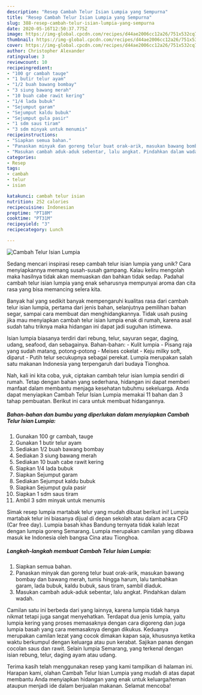 ```yaml
---
description: "Resep Cambah Telur Isian Lumpia yang Sempurna"
title: "Resep Cambah Telur Isian Lumpia yang Sempurna"
slug: 388-resep-cambah-telur-isian-lumpia-yang-sempurna
date: 2020-05-16T12:50:37.775Z
image: https://img-global.cpcdn.com/recipes/d44ae2006cc12a26/751x532cq70/cambah-telur-isian-lumpia-foto-resep-utama.jpg
thumbnail: https://img-global.cpcdn.com/recipes/d44ae2006cc12a26/751x532cq70/cambah-telur-isian-lumpia-foto-resep-utama.jpg
cover: https://img-global.cpcdn.com/recipes/d44ae2006cc12a26/751x532cq70/cambah-telur-isian-lumpia-foto-resep-utama.jpg
author: Christopher Alexander
ratingvalue: 3
reviewcount: 10
recipeingredient:
- "100 gr cambah tauge"
- "1 butir telur ayam"
- "1/2 buah bawang bombay"
- "3 siung bawang merah"
- "10 buah cabe rawit kering"
- "1/4 lada bubuk"
- "Sejumput garam"
- "Sejumput kaldu bubuk"
- "Sejumput gula pasir"
- "1 sdm saus tiram"
- "3 sdm minyak untuk menumis"
recipeinstructions:
- "Siapkan semua bahan."
- "Panaskan minyak dan goreng telur buat orak-arik, masukan bawang bombay dan bawang merah, tumis hingga harum, lalu tambahkan garam, lada bubuk, kaldu bubuk, saus tiram, sambil diaduk."
- "Masukan cambah aduk-aduk sebentar, lalu angkat. Pindahkan dalam wadah."
categories:
- Resep
tags:
- cambah
- telur
- isian

katakunci: cambah telur isian 
nutrition: 252 calories
recipecuisine: Indonesian
preptime: "PT18M"
cooktime: "PT31M"
recipeyield: "3"
recipecategory: Lunch

---
```



![Cambah Telur Isian Lumpia](https://img-global.cpcdn.com/recipes/d44ae2006cc12a26/751x532cq70/cambah-telur-isian-lumpia-foto-resep-utama.jpg)

Sedang mencari inspirasi resep cambah telur isian lumpia yang unik? Cara menyiapkannya memang susah-susah gampang. Kalau keliru mengolah maka hasilnya tidak akan memuaskan dan bahkan tidak sedap. Padahal cambah telur isian lumpia yang enak seharusnya mempunyai aroma dan cita rasa yang bisa memancing selera kita.

Banyak hal yang sedikit banyak mempengaruhi kualitas rasa dari cambah telur isian lumpia, pertama dari jenis bahan, selanjutnya pemilihan bahan segar, sampai cara membuat dan menghidangkannya. Tidak usah pusing jika mau menyiapkan cambah telur isian lumpia enak di rumah, karena asal sudah tahu triknya maka hidangan ini dapat jadi suguhan istimewa.

Isian lumpia biasanya terdiri dari rebung, telur, sayuran segar, daging, udang, seafood, dan sebagainya. Bahan-bahan: - Kulit lumpia - Pisang raja yang sudah matang, potong-potong - Meises cokelat - Keju milky soft, diparut - Putih telur secukupnya sebagai perekat. Lumpia merupakan salah satu makanan Indonesia yang terpengaruh dari budaya Tionghoa.


Nah, kali ini kita coba, yuk, ciptakan cambah telur isian lumpia sendiri di rumah. Tetap dengan bahan yang sederhana, hidangan ini dapat memberi manfaat dalam membantu menjaga kesehatan tubuhmu sekeluarga. Anda dapat menyiapkan Cambah Telur Isian Lumpia memakai 11 bahan dan 3 tahap pembuatan. Berikut ini cara untuk membuat hidangannya.

<!--inarticleads1-->

##### Bahan-bahan dan bumbu yang diperlukan dalam menyiapkan Cambah Telur Isian Lumpia:

1. Gunakan 100 gr cambah, tauge
1. Gunakan 1 butir telur ayam
1. Sediakan 1/2 buah bawang bombay
1. Sediakan 3 siung bawang merah
1. Sediakan 10 buah cabe rawit kering
1. Siapkan 1/4 lada bubuk
1. Siapkan Sejumput garam
1. Sediakan Sejumput kaldu bubuk
1. Siapkan Sejumput gula pasir
1. Siapkan 1 sdm saus tiram
1. Ambil 3 sdm minyak untuk menumis


Simak resep lumpia martabak telur yang mudah dibuat berikut ini! Lumpia martabak telur ini biasanya dijual di depan sekolah atau dalam acara CFD (Car free day). Lumpia basah khas Bandung ternyata tidak kalah lezat dengan lumpia goreng Semarang. Lumpia merupakan camilan yang dibawa masuk ke Indonesia oleh bangsa Cina atau Tionghoa. 

<!--inarticleads2-->

##### Langkah-langkah membuat Cambah Telur Isian Lumpia:

1. Siapkan semua bahan.
1. Panaskan minyak dan goreng telur buat orak-arik, masukan bawang bombay dan bawang merah, tumis hingga harum, lalu tambahkan garam, lada bubuk, kaldu bubuk, saus tiram, sambil diaduk.
1. Masukan cambah aduk-aduk sebentar, lalu angkat. Pindahkan dalam wadah.


Camilan satu ini berbeda dari yang lainnya, karena lumpia tidak hanya nikmat tetapi juga sangat menyehatkan. Terdapat dua jenis lumpia, yaitu lumpia kering yang proses memasaknya dengan cara digoreng dan juga lumpia basah yang cara memasaknya dengan dikukus. Keduanya merupakan camilan lezat yang cocok dimakan kapan saja, khususnya ketika waktu berkumpul dengan keluarga atau pun kerabat. Sajikan panas dengan cocolan saus dan rawit. Selain lumpia Semarang, yang terkenal dengan isian rebung, telur, daging ayam atau udang. 

Terima kasih telah menggunakan resep yang kami tampilkan di halaman ini. Harapan kami, olahan Cambah Telur Isian Lumpia yang mudah di atas dapat membantu Anda menyiapkan hidangan yang enak untuk keluarga/teman ataupun menjadi ide dalam berjualan makanan. Selamat mencoba!

